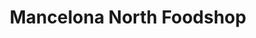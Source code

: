 ---
title: "Mancelona North Foodshop"
url: /mancelona/mancelona-north-foodshop/
shop: convenience
---
